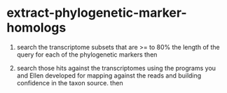 # extract-phylogenetic-marker-homologs



1. search the transcriptome subsets that are >= to 80% the length of the query for each of the phylogenetic markers then

2. search those hits against the transcriptomes using the programs you and Ellen developed for mapping against the reads and building confidence in the taxon source. then
